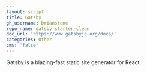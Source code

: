 ```yaml
---
layout: script
title: Gatsby
gh_username: brianstone
repo_name: gatsby-starter-clean
doc_url: 'https://www.gatsbyjs.org/docs/'
categories: Other
cms: 'false'
---
```

Gatsby is a blazing-fast static site generator for React.
